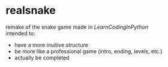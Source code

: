 # realsnake
remake of the snake game made in *LearnCodingInPython* <br>
intended to:
- have a more inuitive structure
- be more like a professional game (intro, ending, levels, etc.)
- actually be completed
